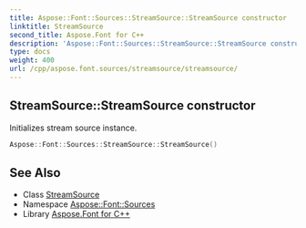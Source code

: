 ```yaml
---
title: Aspose::Font::Sources::StreamSource::StreamSource constructor
linktitle: StreamSource
second_title: Aspose.Font for C++
description: 'Aspose::Font::Sources::StreamSource::StreamSource constructor. Initializes stream source instance in C++.'
type: docs
weight: 400
url: /cpp/aspose.font.sources/streamsource/streamsource/
---
```

## StreamSource::StreamSource constructor


Initializes stream source instance.

```cpp
Aspose::Font::Sources::StreamSource::StreamSource()
```

## See Also

* Class [StreamSource](../)
* Namespace [Aspose::Font::Sources](../../)
* Library [Aspose.Font for C++](../../../)
